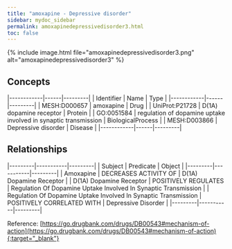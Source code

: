 ```yaml
---
title: "amoxapine - Depressive disorder"
sidebar: mydoc_sidebar
permalink: amoxapinedepressivedisorder3.html
toc: false 
---
```


{% include image.html file="amoxapinedepressivedisorder3.png" alt="amoxapinedepressivedisorder3" %}

## Concepts

|------------|------|---------|
| Identifier | Name | Type    |
|------------|------|---------|
| MESH:D000657 | amoxapine | Drug |
| UniProt:P21728 | D(1A) dopamine receptor | Protein |
| GO:0051584 | regulation of dopamine uptake involved in synaptic transmission | BiologicalProcess |
| MESH:D003866 | Depressive disorder | Disease |
|------------|------|---------|

## Relationships

|---------|-----------|---------|
| Subject | Predicate | Object  |
|---------|-----------|---------|
| Amoxapine | DECREASES ACTIVITY OF | D(1A) Dopamine Receptor |
| D(1A) Dopamine Receptor | POSITIVELY REGULATES | Regulation Of Dopamine Uptake Involved In Synaptic Transmission |
| Regulation Of Dopamine Uptake Involved In Synaptic Transmission | POSITIVELY CORRELATED WITH | Depressive Disorder |
|---------|-----------|---------|

Reference: [https://go.drugbank.com/drugs/DB00543#mechanism-of-action](https://go.drugbank.com/drugs/DB00543#mechanism-of-action){:target="_blank"}